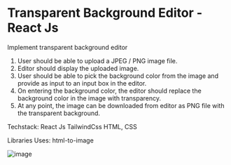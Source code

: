 # Transparent Background Editor - React Js

Implement transparent background editor
1. User should be able to upload a JPEG / PNG image file.
2. Editor should display the uploaded image.
3. User should be able to pick the background color from the image and provide as input to an input box in the editor.
4. On entering the background color, the editor should replace the background color in the image with transparency.
5. At any point, the image can be downloaded from editor as PNG file with the transparent background.

Techstack:
React Js
TailwindCss
HTML, CSS

Libraries Uses: html-to-image


![image](https://user-images.githubusercontent.com/111413484/199421691-d26bd9ab-ff0d-45d6-b188-157e3c059c9c.png)

